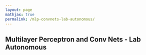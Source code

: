 ```yaml
---
layout: page
mathjax: true
permalink: /mlp-convnets-lab-autonomous/
---
```


## Multilayer Perceptron and Conv Nets - Lab Autonomous
